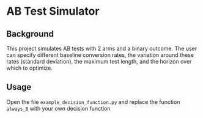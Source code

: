 # AB Test Simulator

## Background
This project simulates AB tests with 2 arms and a binary outcome.
The user can specify different baseline conversion rates,
the variation around these rates (standard deviation),
the maximum test length,
and the horizon over which to optimize.

## Usage
Open the file `example_decision_function.py` and replace the function `always_B` with your own decision function
